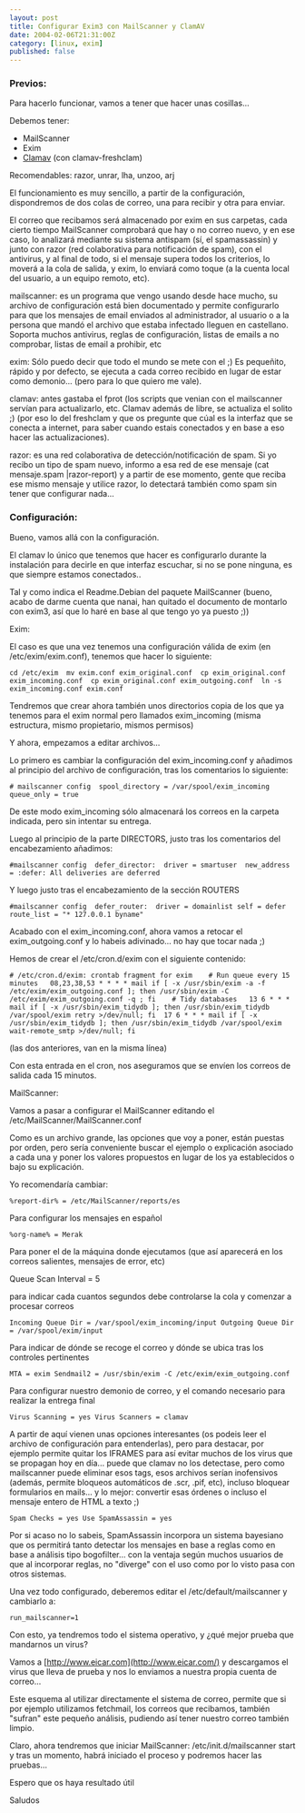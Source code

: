 ```yaml
---
layout: post
title: Configurar Exim3 con MailScanner y ClamAV
date: 2004-02-06T21:31:00Z
category: [linux, exim]
published: false
---
```


### Previos: 

Para hacerlo funcionar, vamos a tener que hacer unas cosillas...

Debemos tener:

- MailScanner
 - Exim
 - [Clamav](http://www.clamav.net/) (con clamav-freshclam)

Recomendables: razor, unrar, lha, unzoo, arj

El funcionamiento es muy sencillo, a partir de la configuración,
dispondremos de dos colas de correo, una para recibir y otra para
enviar.

El correo que recibamos será almacenado por exim en sus carpetas, cada
cierto tiempo MailScanner comprobará que hay o no correo nuevo, y en ese
caso, lo analizará mediante su sistema antispam (sí, el spamassassin) y
junto con razor (red colaborativa para notificación de spam), con el
antivirus, y al final de todo, si el mensaje supera todos los criterios,
lo moverá a la cola de salida, y exim, lo enviará como toque (a la
cuenta local del usuario, a un equipo remoto, etc).

mailscanner: es un programa que vengo usando desde hace mucho, su
archivo de configuración está bien documentado y permite configurarlo
para que los mensajes de email enviados al administrador, al usuario o a
la persona que mandó el archivo que estaba infectado lleguen en
castellano. Soporta muchos antivirus, reglas de configuración, listas de
emails a no comprobar, listas de email a prohibir, etc

exim: Sólo puedo decir que todo el mundo se mete con el ;) Es pequeñito,
rápido y por defecto, se ejecuta a cada correo recibido en lugar de
estar como demonio... (pero para lo que quiero me vale).

clamav: antes gastaba el fprot (los scripts que venian con el
mailscanner servían para actualizarlo, etc. Clamav además de libre, se
actualiza el solito ;) (por eso lo del freshclam y que os pregunte que
cúal es la interfaz que se conecta a internet, para saber cuando estais
conectados y en base a eso hacer las actualizaciones).

razor: es una red colaborativa de detección/notificación de spam. Si yo
recibo un tipo de spam nuevo, informo a esa red de ese mensaje (cat
mensaje.spam |razor-report) y a partir de ese momento, gente que reciba
ese mismo mensaje y utilice razor, lo detectará también como spam sin
tener que configurar nada...

### Configuración: 

Bueno, vamos allá con la configuración.

El clamav lo único que tenemos que hacer es configurarlo durante la
instalación para decirle en que interfaz escuchar, si no se pone
ninguna, es que siempre estamos conectados..

Tal y como indica el Readme.Debian del paquete MailScanner (bueno, acabo
de darme cuenta que nanai, han quitado el documento de montarlo con
exim3, así que lo haré en base al que tengo yo ya puesto ;))

Exim:

El caso es que una vez tenemos una configuración válida de exim (en
/etc/exim/exim.conf), tenemos que hacer lo siguiente:

`cd /etc/exim  mv exim.conf exim_original.conf  cp exim_original.conf exim_incoming.conf  cp exim_original.conf exim_outgoing.conf  ln -s exim_incoming.conf exim.conf `

Tendremos que crear ahora también unos directorios copia de los que ya
tenemos para el exim normal pero llamados exim_incoming (misma
estructura, mismo propietario, mismos permisos)

Y ahora, empezamos a editar archivos...

Lo primero es cambiar la configuración del exim_incoming.conf
 y añadimos al principio del archivo de configuración, tras los
comentarios lo siguiente:

`# mailscanner config  spool_directory = /var/spool/exim_incoming  queue_only = true `

De este modo exim_incoming sólo almacenará los correos en la carpeta
indicada, pero sin intentar su entrega.

Luego al principio de la parte DIRECTORS, justo tras los comentarios del
encabezamiento añadimos:

`#mailscanner config  defer_director:  driver = smartuser  new_address = :defer: All deliveries are deferred `

Y luego justo tras el encabezamiento de la sección ROUTERS

`#mailscanner config  defer_router:  driver = domainlist self = defer route_list = "* 127.0.0.1 byname" `

Acabado con el exim_incoming.conf, ahora vamos a retocar el
exim_outgoing.conf y lo habeis adivinado... no hay que tocar nada ;)

Hemos de crear el /etc/cron.d/exim con el siguiente contenido:

`# /etc/cron.d/exim: crontab fragment for exim    # Run queue every 15 minutes   08,23,38,53 * * * * mail if [ -x /usr/sbin/exim -a -f /etc/exim/exim_outgoing.conf ]; then /usr/sbin/exim -C /etc/exim/exim_outgoing.conf -q ; fi    # Tidy databases   13 6 * * * mail if [ -x /usr/sbin/exim_tidydb ]; then /usr/sbin/exim_tidydb /var/spool/exim retry >/dev/null; fi  17 6 * * * mail if [ -x /usr/sbin/exim_tidydb ]; then /usr/sbin/exim_tidydb /var/spool/exim wait-remote_smtp >/dev/null; fi `

(las dos anteriores, van en la misma línea)

Con esta entrada en el cron, nos aseguramos que se envíen los correos de
salida cada 15 minutos.

MailScanner:

Vamos a pasar a configurar el MailScanner editando el
/etc/MailScanner/MailScanner.conf

Como es un archivo grande, las opciones que voy a poner, están puestas
por orden, pero sería conveniente buscar el ejemplo o explicación
asociado a cada una y poner los valores propuestos en lugar de los ya
establecidos o bajo su explicación.

Yo recomendaría cambiar:

`%report-dir% = /etc/MailScanner/reports/es`

Para configurar los mensajes en español

`%org-name% = Merak`

Para poner el de la máquina donde ejecutamos (que así aparecerá en los
correos salientes, mensajes de error, etc)

Queue Scan Interval = 5

para indicar cada cuantos segundos debe controlarse la cola y comenzar a
procesar correos

`Incoming Queue Dir = /var/spool/exim_incoming/input Outgoing Queue Dir = /var/spool/exim/input`

Para indicar de dónde se recoge el correo y dónde se ubica tras los
controles pertinentes

`MTA = exim Sendmail2 = /usr/sbin/exim -C /etc/exim/exim_outgoing.conf`

Para configurar nuestro demonio de correo, y el comando necesario para
realizar la entrega final

`Virus Scanning = yes Virus Scanners = clamav`

A partir de aquí vienen unas opciones interesantes (os podeis leer el
archivo de configuración para entenderlas), pero para destacar, por
ejemplo permite quitar los IFRAMES para así evitar muchos de los virus
que se propagan hoy en día... puede que clamav no los detectase, pero
como mailscanner puede eliminar esos tags, esos archivos serían
inofensivos (además, permite bloqueos automáticos de .scr, .pif, etc),
incluso bloquear formularios en mails... y lo mejor: convertir esas
órdenes o incluso el mensaje entero de HTML a texto ;)

`Spam Checks = yes Use SpamAssassin = yes`

Por si acaso no lo sabeis, SpamAssassin incorpora un sistema bayesiano
que os permitirá tanto detectar los mensajes en base a reglas como en
base a análisis tipo bogofilter... con la ventaja según muchos usuarios
de que al incorporar reglas, no "diverge" con el uso como por lo visto
pasa con otros sistemas.

Una vez todo configurado, deberemos editar el /etc/default/mailscanner y
cambiarlo a:

`run_mailscanner=1`

Con esto, ya tendremos todo el sistema operativo, y ¿qué mejor prueba
que mandarnos un virus?

Vamos a [http://www.eicar.com](http://www.eicar.com/) y descargamos el
virus que lleva de prueba y nos lo enviamos a nuestra propia cuenta de
correo...

Este esquema al utilizar directamente el sistema de correo, permite que
si por ejemplo utilizamos fetchmail, los correos que recibamos, también
"sufran" este pequeño análisis, pudiendo así tener nuestro correo
también limpio.

Claro, ahora tendremos que iniciar MailScanner: /etc/init.d/mailscanner
start y tras un momento, habrá iniciado el proceso y podremos hacer las
pruebas...

Espero que os haya resultado útil

Saludos

